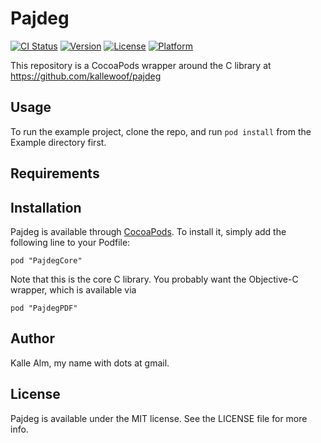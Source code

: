 # Pajdeg

[![CI Status](http://img.shields.io/travis/kallewoof/PajdegCore.svg?style=flat)](https://travis-ci.org/kallewoof/PajdegCore)
[![Version](https://img.shields.io/cocoapods/v/PajdegCore.svg?style=flat)](http://kallewoof.github.io/pajdeg/)
[![License](https://img.shields.io/cocoapods/l/PajdegCore.svg?style=flat)](http://kallewoof.github.io/pajdeg/)
[![Platform](https://img.shields.io/cocoapods/p/PajdegCore.svg?style=flat)](http://kallewoof.github.io/pajdeg/)

This repository is a CocoaPods wrapper around the C library at https://github.com/kallewoof/pajdeg

## Usage

To run the example project, clone the repo, and run `pod install` from the Example directory first.

## Requirements

## Installation

Pajdeg is available through [CocoaPods](http://cocoapods.org). To install
it, simply add the following line to your Podfile:

    pod "PajdegCore"

Note that this is the core C library. You probably want the Objective-C wrapper, which is available via

    pod "PajdegPDF"

## Author

Kalle Alm, my name with dots at gmail.

## License

Pajdeg is available under the MIT license. See the LICENSE file for more info.

